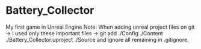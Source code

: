 # Battery_Collector
My first game in Unreal Engine 
Note: When adding unreal project files on git -> I used only these important files -> git add ./Config ./Content ./Battery_Collector.uproject ./Source     and ignore all remaining in .gitignore.

